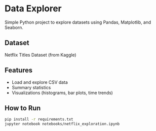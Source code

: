 # Data Explorer

Simple Python project to explore datasets using Pandas, Matplotlib, and Seaborn.

## Dataset
Netflix Titles Dataset (from Kaggle)

## Features
- Load and explore CSV data
- Summary statistics
- Visualizations (histograms, bar plots, time trends)

## How to Run
```bash
pip install -r requirements.txt
jupyter notebook notebooks/netflix_exploration.ipynb
